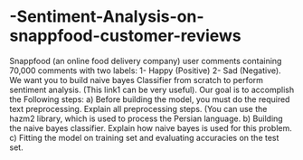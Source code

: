 # -Sentiment-Analysis-on-snappfood-customer-reviews
Snappfood (an online food delivery company) user comments containing 70,000 comments with two labels: 1- Happy (Positive) 2- Sad (Negative). We want you to build naive bayes Classifier from scratch to perform sentiment analysis. (This link1 can be very useful). Our goal is to accomplish the Following steps: 
a) Before building the model, you must do the required text preprocessing. Explain all preprocessing steps. (You can use the hazm2 library, which is used to process the Persian language.
b) Building the naive bayes classifier. Explain how naive bayes is used for this problem.
c) Fitting the model on training set and evaluating accuracies on the test set.
